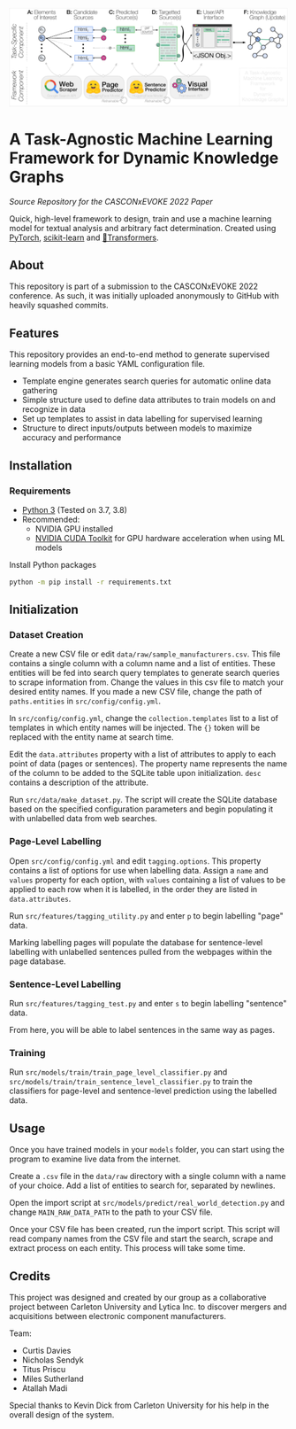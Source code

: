 ![](.github/conceptual-overview.png)
#  A Task-Agnostic Machine Learning Framework for Dynamic Knowledge Graphs

*Source Repository for the CASCONxEVOKE 2022 Paper*

Quick, high-level framework to design, train and use a machine learning model for textual analysis and arbitrary fact determination.
Created using [PyTorch](https://pytorch.org/), [scikit-learn](https://scikit-learn.org/) and [🤗Transformers](https://huggingface.co/).

## About

This repository is part of a submission to the CASCONxEVOKE 2022 conference. As such, it was initially uploaded anonymously to GitHub with heavily squashed commits. 

## Features

This repository provides an end-to-end method to generate supervised learning models from a basic YAML configuration file.

- Template engine generates search queries for automatic online data gathering
- Simple structure used to define data attributes to train models on and recognize in data
- Set up templates to assist in data labelling for supervised learning
- Structure to direct inputs/outputs between models to maximize accuracy and performance

## Installation

### Requirements

* [Python 3](https://www.python.org/) (Tested on 3.7, 3.8)
* Recommended:
    * NVIDIA GPU installed
    * [NVIDIA CUDA Toolkit](https://developer.nvidia.com/cuda-toolkit) for GPU hardware acceleration when using ML
      models

Install Python packages

```bash
python -m pip install -r requirements.txt
```

## Initialization


### Dataset Creation

Create a new CSV file or edit `data/raw/sample_manufacturers.csv`. This file contains a single column with a column name and a list of entities.
These entities will be fed into search query templates to generate search queries to scrape information from.
Change the values in this csv file to match your desired entity names.
If you made a new CSV file, change the path of `paths.entities` in `src/config/config.yml`.

In `src/config/config.yml`, change the `collection.templates` list to a list of templates in which entity names will be injected. The `{}` token will be replaced with the entity name at search time.

Edit the `data.attributes` property with a list of attributes to apply to each point of data (pages or sentences).
The property name represents the name of the column to be added to the SQLite table upon initialization. 
`desc` contains a description of the attribute.

Run `src/data/make_dataset.py`.
The script will create the SQLite database based on the specified configuration parameters and begin populating it with unlabelled data from web searches.

### Page-Level Labelling

Open `src/config/config.yml` and edit `tagging.options`. This property contains a list of options for use when labelling data. Assign a `name` and `values` property for each option, with `values` containing a list of values to be applied to each row when it is labelled, in the order they are listed in `data.attributes`.

Run `src/features/tagging_utility.py` and enter `p` to begin labelling "page" data.

Marking labelling pages will populate the database for sentence-level labelling with
unlabelled sentences pulled from the webpages within the page database.

### Sentence-Level Labelling

Run `src/features/tagging_test.py` and enter `s` to begin labelling "sentence" data.

From here, you will be able to label sentences in the same way as pages.

### Training

Run `src/models/train/train_page_level_classifier.py` and `src/models/train/train_sentence_level_classifier.py` to train
the classifiers for page-level and sentence-level prediction using the labelled data.

## Usage

Once you have trained models in your `models` folder, you can start using the program to examine live data from the internet.

Create a `.csv` file in the `data/raw` directory with a single column with a name of your choice. Add a list of entities to search for, separated by newlines.

Open the import script at `src/models/predict/real_world_detection.py` and change `MAIN_RAW_DATA_PATH` to the path to
your CSV file.

Once your CSV file has been created, run the import script. This script will read company names from the CSV file and start the search, scrape and extract process on each entity. This process will take some time.

## Credits

This project was designed and created by our group as a collaborative project between Carleton University and
Lytica Inc. to discover mergers and acquisitions between electronic component manufacturers.

Team:

- Curtis Davies
- Nicholas Sendyk
- Titus Priscu
- Miles Sutherland
- Atallah Madi

Special thanks to Kevin Dick from Carleton University for his help in the overall design of the system.

